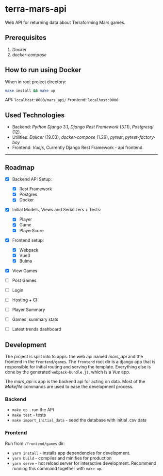 # terra-mars-api

Web API for returning data about Terraforming Mars games.

## Prerequisites
1. *Docker*
2. *docker-compose*

## How to run using Docker
When in root project directory:

```bash
make install && make up
```
API: `localhost:8000/mars_api/`
Frontend: `localhost:8000`



## Used Technologies
* Backend: _Python Django_ 3.1, _Django Rest Framework_ (3.11), _Postgresql_ (12).
* Utilities: *Dokcer* (19.03), *docker-compose* (1.26), *pytest*, *pytest-factory-boy*
* Frontend: _Vuejs_, Currently Django Rest Framework - api frontend.

---
## Roadmap

- [X] Backend API Setup:
    - [X] Rest Framework
    - [X] Postgres
    - [X] Docker
- [X] Initial Models, Views and Serializers + Tests:
    - [X] Player
    - [X] Game
    - [X] PlayerScore
- [X] Frontend setup:
    - [X] Webpack
    - [X] Vue3
    - [X] Bulma
- [X] View Games
- [ ] Post Games
- [ ] Login
- [ ] Hosting + CI
- [ ] Player Summary
- [ ] Games' summary stats
- [ ] Latest trends dashboard


## Development
The project is split into to apps: the web api named *mars_api* and the frontend in the `frontend/games`. The `frontend` root dir is a django app that is responsible for initial routing and serving the template. Everything else is done by the generated `webpack-bundle.js`, which is a *Vue* app.

The _mars_\__api_ is app is the backend api for acting on data. Most of the _Makefile_ commands are used to ease the development process.

### Backend
* `make up` - run the API
* `make test` - tests
* `make import_initial_data` - seed the database with initial .csv data

### Frontend
Run from `/frontend/games` dir:
* `yarn install` - installs app dependencies for development.
* `yarn build` - compiles and minifies for production
* `yarn serve` - hot reload server for interactive development. Recommend running this command together with `make up`.
